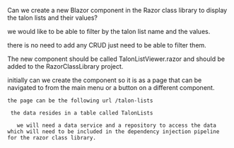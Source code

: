 Can we create a new Blazor component in the Razor class library to display the talon lists and their values?

 we would like to be able to filter by the talon list name and the values.

  there is no need to add any CRUD  just need to be able to filter them.

  The new component should be called TalonListViewer.razor and should be added to the RazorClassLibrary project.

   initially can we create the component so it is as a page that can be navigated to from the main menu or a button on a different component.

    the page can be the following url /talon-lists

     the data resides in a table called TalonLists

       we will need a data service and a repository to access the data which will need to be included in the dependency injection pipeline for the razor class library.
